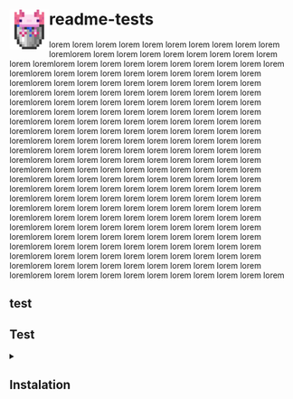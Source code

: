 # readme-tests <img src="https://raw.githubusercontent.com/kuchowiczp/readme-tests/main/test-swmimng.svg" style="width: 70px; height: 70px;" align="left"/>
 lorem lorem lorem lorem lorem lorem lorem lorem lorem lorem loremlorem lorem lorem lorem lorem lorem lorem lorem lorem lorem loremlorem lorem lorem lorem lorem lorem lorem lorem lorem lorem loremlorem lorem lorem lorem lorem lorem lorem lorem lorem lorem loremlorem lorem lorem lorem lorem lorem lorem lorem lorem lorem loremlorem lorem lorem lorem lorem lorem lorem lorem lorem lorem loremlorem lorem lorem lorem lorem lorem lorem lorem lorem lorem loremlorem lorem lorem lorem lorem lorem lorem lorem lorem lorem loremlorem lorem lorem lorem lorem lorem lorem lorem lorem lorem loremlorem lorem lorem lorem lorem lorem lorem lorem lorem lorem loremlorem lorem lorem lorem lorem lorem lorem lorem lorem lorem loremlorem lorem lorem lorem lorem lorem lorem lorem lorem lorem loremlorem lorem lorem lorem lorem lorem lorem lorem lorem lorem loremlorem lorem lorem lorem lorem lorem lorem lorem lorem lorem loremlorem lorem lorem lorem lorem lorem lorem lorem lorem lorem loremlorem lorem lorem lorem lorem lorem lorem lorem lorem lorem loremlorem lorem lorem lorem lorem lorem lorem lorem lorem lorem loremlorem lorem lorem lorem lorem lorem lorem lorem lorem lorem loremlorem lorem lorem lorem lorem lorem lorem lorem lorem lorem loremlorem lorem lorem lorem lorem lorem lorem lorem lorem lorem loremlorem lorem lorem lorem lorem lorem lorem lorem lorem lorem loremlorem lorem lorem lorem lorem lorem lorem lorem lorem lorem loremlorem lorem lorem lorem lorem lorem lorem lorem lorem lorem loremlorem lorem lorem lorem lorem lorem lorem lorem lorem lorem loremlorem lorem lorem lorem lorem lorem lorem lorem lorem lorem lorem

## test

<h2>Test</h2>

<details><summary><h2>Instalation</h2></summary>
<p>

### Requirements

you need a and be

### might as well try

a b c

</p>
</details>
